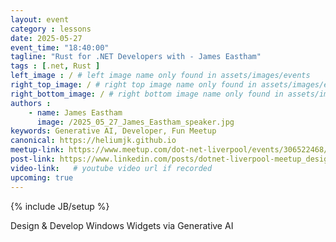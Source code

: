 ```yaml
---
layout: event
category : lessons
date: 2025-05-27
event_time: "18:40:00"
tagline: "Rust for .NET Developers with - James Eastham"
tags : [.net, Rust ]
left_image : / # left image name only found in assets/images/events
right_top_image: / # right top image name only found in assets/images/events
right_bottom_image: / # right bottom image name only found in assets/images/events
authors : 
    - name: James Eastham
      image: /2025_05_27_James_Eastham_speaker.jpg
keywords: Generative AI, Developer, Fun Meetup
canonical: https://heliumjk.github.io
meetup-link: https://www.meetup.com/dot-net-liverpool/events/306522468/
post-link: https://www.linkedin.com/posts/dotnet-liverpool-meetup_design-develop-windows-widgets-via-generative-activity-7307900445513994240-vMXi?utm_source=share&utm_medium=member_desktop&rcm=ACoAAAnPLfUBnjPw1t6XWiVyx7fOn0osCy9oYNI  # linkedIn post url
video-link:   # youtube video url if recorded
upcoming: true
---
```

{% include JB/setup %}


Design & Develop Windows Widgets via Generative AI 

